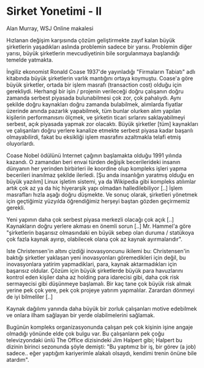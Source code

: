 # Sirket Yonetimi - II

Alan Murray, WSJ Online makalesi

Hızlanan değişim karşısında çözüm geliştirmekte zayıf kalan büyük şirketlerin yaşadıkları aslında problemin sadece bir yarısı. Problemin diğer yarısı, büyük şirketlerin mevcudiyetinin bile sorgulanmaya başlandığı temelde yatmakta.

İngiliz ekonomist Ronald Coase 1937'de yayınladığı "Firmaların Tabiatı" adlı kitabında büyük şirketlerin varlık mantığını ortaya koymuştu. Coase'a göre büyük şirketler, ortada bir işlem masrafı (transaction cost) olduğu için gerekliydi. Herhangi bir işin / projenin verileceği doğru çalışanın doğru zamanda serbest piyasada bulunabilmesi çok zor, çok pahalıydı. Aynı şekilde doğru kaynakları doğru zamanda bulabilmek, alımlarda fiyatlar üzerinde anında pazarlık yapabilmek, tüm bunlar olurken alım yapılan kişilerin performanısını ölçmek, ve şirketin ticari sırlarını saklayabilmeyi serbest, açık piyasada yapmak zor olacaktı. Büyük şirketler [tüm] kaynakları ve çalışanları doğru yerlere kanalize etmekte serbest piyasa kadar başarılı olmayabilirdi, fakat bu eksikliği işlem masrafını azaltmakla telafi etmiş oluyorlardı.

Coase Nobel ödülünü Internet çağının başlamakta olduğu 1991 yılında kazandı. O zamandan beri envai türden değişik becerilerideki insanın dünyanın her yerinden birbirleri ile koordine olup kompleks işleri yapma becerileri inanılmaz şekilde ilerledi. [Şu anda insanlığın yaratmış olduğu en büyük yazılım] Linux işletim sistemi, ya da Wikipedia gibi kompleks atılımlar artık çok az ya da hiç hiyerarşik yapı olmadan halledilebiliyor [..] İşlem masrafları hızla aşağı doğru düşmekte. Ve sonuç olarak, şirketleri yönetmek için geçtiğimiz yüzyılda öğrendiğimiz herşeyi baştan gözden geçirmemiz gerekli.

Yeni yapının daha çok serbest piyasa merkezli olacağı çok açık [..] Kaynakların doğru yerlere akması en önemli sorun [..] Mr. Hammel'a göre "şirketlerin başarısız olmasındaki en büyük sebep olan duruma / statükoya çok fazla kaynak ayırıp, olabilecek olana çok az kaynak ayırmalarıdır".

Iste Christensen'in altını çizdiği inovasyoncunu ikilemi bu: Christensen'in baktığı şirketler yaklaşan yeni inovasyonları göremedikleri için değil, bu inovasyonlara yatirim yapmadiklari, para, kaynak aktarmadıkları için başarısız oldular. Çözüm için büyük şirketlerde büyük para havuzlarını kontrol eden kişiler daha az holding para idarecisi gibi, daha çok risk sermayecisi gibi düşünmeye başlamalı. Bir kaç tane çok büyük risk almak yerine pek çok yere, pek çok projeye yatırım yapmalılar. Zarardan dönmeyi de iyi bilmeliler [..]

Kaynak dağılımı yanında daha büyük bir zorluk çalışanları motive edebilmek ve onlara ilham sağlayan bir yerde olabilmelerini sağlamak.

Bugünün kompleks organizasyonunda çalışan pek çok kişinin işine angaje olmadığı yönünde elde çok bulgu var. Bu çalışanların pek çoğu televizyondaki ünlü The Office dizisindeki Jim Halpert gibi; Halpert bu dizinin birinci sezonunda şöyle demişti: "Bu yaptımız bir iş, bir görev (a job) sadece.. eğer yaptığım kariyerimle alakalı olsaydı, kendimi trenin önüne bile atardım".

